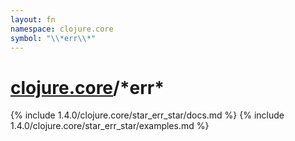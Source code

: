 ```yaml
---
layout: fn
namespace: clojure.core
symbol: "\\*err\\*"
---
```


# [clojure.core](../)/\*err\*

{% include 1.4.0/clojure.core/star_err_star/docs.md %}
{% include 1.4.0/clojure.core/star_err_star/examples.md %}

